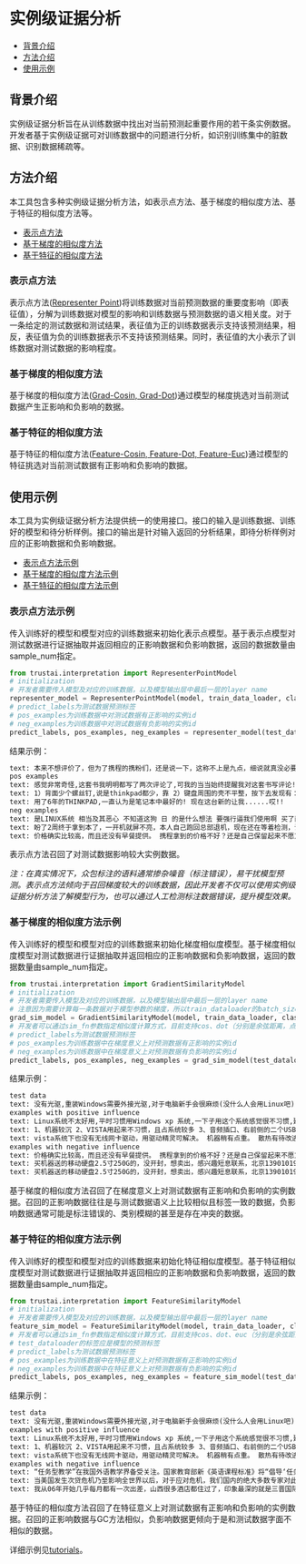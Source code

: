 # 实例级证据分析
* [背景介绍](###背景介绍)
* [方法介绍](###方法介绍)
* [使用示例](###使用示例)

## 背景介绍
实例级证据分析旨在从训练数据中找出对当前预测起重要作用的若干条实例数据。开发者基于实例级证据可对训练数据中的问题进行分析，如识别训练集中的脏数据、识别数据稀疏等。<br>
## 方法介绍
本工具包含多种实例级证据分析方法，如表示点方法、基于梯度的相似度方法、基于特征的相似度方法等。
* [表示点方法](###表示点方法)
* [基于梯度的相似度方法](###基于梯度的相似度方法)
* [基于特征的相似度方法](###基于特征的相似度方法)

### 表示点方法
表示点方法([Representer Point](https://proceedings.neurips.cc/paper/2018/file/8a7129b8f3edd95b7d969dfc2c8e9d9d-Paper.pdf))将训练数据对当前预测数据的重要度影响（即表征值），分解为训练数据对模型的影响和训练数据与预测数据的语义相关度。对于一条给定的测试数据和测试结果，表征值为正的训练数据表示支持该预测结果，相反，表征值为负的训练数据表示不支持该预测结果。同时，表征值的大小表示了训练数据对测试数据的影响程度。

### 基于梯度的相似度方法
基于梯度的相似度方法([Grad-Cosin, Grad-Dot](https://proceedings.neurips.cc/paper/2019/hash/c61f571dbd2fb949d3fe5ae1608dd48b-Abstract.html))通过模型的梯度挑选对当前测试数据产生正影响和负影响的数据。


### 基于特征的相似度方法
基于特征的相似度方法([Feature-Cosin, Feature-Dot, Feature-Euc](https://arxiv.org/abs/2104.04128))通过模型的特征挑选对当前测试数据有正影响和负影响的数据。

## 使用示例
本工具为实例级证据分析方法提供统一的使用接口。接口的输入是训练数据、训练好的模型和待分析样例。接口的输出是针对输入返回的分析结果，即待分析样例对应的正影响数据和负影响数据。
* [表示点方法示例](###表示点方法示例)
* [基于梯度的相似度方法示例](###基于梯度的相似度方法示例)
* [基于特征的相似度方法示例](###基于特征的相似度方法示例)


### 表示点方法示例
传入训练好的模型和模型对应的训练数据来初始化表示点模型。基于表示点模型对测试数据进行证据抽取并返回相应的正影响数据和负影响数据，返回的数据数量由sample_num指定。

```python
from trustai.interpretation import RepresenterPointModel
# initialization
# 开发者需要传入模型及对应的训练数据，以及模型输出层中最后一层的layer name
representer_model = RepresenterPointModel(model, train_data_loader, classifier_layer_name="classifier")
# predict_labels为测试数据预测标签
# pos_examples为训练数据中对测试数据有正影响的实例id
# neg_examples为训练数据中对测试数据有负影响的实例id
predict_labels, pos_examples, neg_examples = representer_model(test_dataloader, sample_num=3)
```

结果示例：
```txt
text: 本来不想评价了，但为了携程的携粉们，还是说一下，这称不上是九点，细说就真没必要了，就一个字：差    predict label: 0
pos examples
text: 感觉非常奇怪,这套书我明明都写了两次评论了,可我的当当始终提醒我对这套书写评论!晕啊!这是套很好的书,也不用我写几次评论吧!    gold label: 1
text: 1）背面少个螺丝钉,说是thinkpad都少，靠 2）键盘周围的壳不平整，按下去发现有：“滋啦滋啦”声音，我才意识到，那是个双面胶，按下去就不上来了，过会儿还是回弹上来，很明显仅靠双面胶是 粘不住的，你还不如拿502呢，起码这样粘得严实还能让我心里舒服（但是这样只是弥补质量问题），何必还弄个滋啦兹啦的声音，多闹心啊，（还有一地方用了双面胶，我换内存的时候发现键盘下部盖子左侧打不开，一直不敢用力    gold label: 1
text: 用了6年的THINKPAD,一直认为是笔记本中最好的! 现在这台新的让我......哎!!    gold label: 0
neg examples
text: 是LINUX系统 相当及其恶心 不知道这狗 日 的是什么想法 要强行逼我们使用啊 买了两台电脑 一个事VISTA系统 一个 是 LINUX 就没见一个XP的 网上销售这东西 最重要的是打架尽量不要涉及到售后服务这块 尽量是都搞好了相安无事 其实网上的售后服务比没有售后服务还差劲 我的THINKPAD SL400就是因为换货期间以为是键盘小问题就懒得换了    gold label: 1
text: 盼了2周终于拿到本了，一开机就屏不亮，本人自己跑回总部退机，现在还在等着检测，说要等上15个工作日，呵呵，买个电脑容易吗？时间浪费的起吗？请问？    gold label: 0
text: 价格确实比较高，而且还没有早餐提供。 携程拿到的价格不好？还是自己保留起来不愿意让利给我们这些客户呢？ 到前台搞价格，430就可以了。    gold label: 1
```


表示点方法召回了对测试数据影响较大实例数据。

*注：在真实情况下，众包标注的语料通常掺杂噪音（标注错误），易干扰模型预测。表示点方法倾向于召回梯度较大的训练数据，因此开发者不仅可以使用实例级证据分析方法了解模型行为，也可以通过人工检测标注数据错误，提升模型效果。*


### 基于梯度的相似度方法示例
传入训练好的模型和模型对应的训练数据来初始化梯度相似度模型。基于梯度相似度模型对测试数据进行证据抽取并返回相应的正影响数据和负影响数据，返回的数据数量由sample_num指定。

```python
from trustai.interpretation import GradientSimilarityModel
# initialization
# 开发者需要传入模型及对应的训练数据，以及模型输出层中最后一层的layer name
# 注意因为需要计算每一条数据对于模型参数的梯度，所以train_dataloader的batch_size需要设置为1
grad_sim_model = GradientSimilarityModel(model, train_data_loader, classifier_layer_name="classifier")
# 开发者可以通过sim_fn参数指定相似度计算方式，目前支持cos、dot（分别是余弦距离，点积距离）
# predict_labels为测试数据预测标签
# pos_examples为训练数据中在梯度意义上对预测数据有正影响的实例id
# neg_examples为训练数据中在梯度意义上对预测数据有负影响的实例id
predict_labels, pos_examples, neg_examples = grad_sim_model(test_dataloader, sample_num=3, sim_fn='cos')
```

结果示例：
```txt
test data
text: 没有光驱,重装Windows需要外接光驱,对于电脑新手会很麻烦(没什么人会用Linux吧)    predict label: 0
examples with positive influence
text: Linux系统不太好用,平时习惯用Windows xp 系统,一下子用这个系统感觉很不习惯,建议开发或预装Windows xp系统.    gold label: 0
text: 1、机器较沉 2、VISTA用起来不习惯，且占系统较多 3、音频插口、右前侧的二个USB口在用鼠标时感觉手靠得太近了    gold label: 0
text: vista系统下也没有无线网卡驱动，用驱动精灵可解决。 机器稍有点重。 散热有待改进。    gold label: 0
examples with negative influence
text: 价格确实比较高，而且还没有早餐提供。 携程拿到的价格不好？还是自己保留起来不愿意让利给我们这些客户呢？ 到前台搞价格，430就可以了。    gold label: 1
text: 买机器送的移动硬盘2.5寸250G的，没开封，想卖出，感兴趣短息联系，北京13901019711    gold label: 1
text: 买机器送的移动硬盘2.5寸250G的，没开封，想卖出，感兴趣短息联系，北京13901019711    gold label: 0
```


基于梯度的相似度方法召回了在梯度意义上对测试数据有正影响和负影响的实例数据。召回的正影响数据往往是与测试数据语义上比较相似且标签一致的数据，负影响数据通常可能是标注错误的、类别模糊的甚至是存在冲突的数据。

### 基于特征的相似度方法示例
传入训练好的模型和模型对应的训练数据来初始化特征相似度模型。基于特征相似度模型对测试数据进行证据抽取并返回相应的正影响数据和负影响数据，返回的数据数量由sample_num指定。

```python
from trustai.interpretation import FeatureSimilarityModel
# initialization
# 开发者需要传入模型及对应的训练数据，以及模型输出层中最后一层的layer name
feature_sim_model = FeatureSimilarityModel(model, train_data_loader, classifier_layer_name="classifier")
# 开发者可以通过sim_fn参数指定相似度计算方式，目前支持cos、dot、euc（分别是余弦距离，点积距离和欧式距离）
# test_dataloader的标签应是模型的预测标签
# predict_labels为测试数据预测标签
# pos_examples为训练数据中在特征意义上对预测数据有正影响的实例id
# neg_examples为训练数据中在特征意义上对预测数据有负影响的实例id
predict_labels, pos_examples, neg_examples = feature_sim_model(test_dataloader, sample_num=3, sim_fn='cos')
```

结果示例：
```txt
test data
text: 没有光驱,重装Windows需要外接光驱,对于电脑新手会很麻烦(没什么人会用Linux吧)    predict label: 0
examples with positive influence
text: Linux系统不太好用,平时习惯用Windows xp 系统,一下子用这个系统感觉很不习惯,建议开发或预装Windows xp系统.    gold label: 0
text: 1、机器较沉 2、VISTA用起来不习惯，且占系统较多 3、音频插口、右前侧的二个USB口在用鼠标时感觉手靠得太近了    gold label: 0
text: vista系统下也没有无线网卡驱动，用驱动精灵可解决。 机器稍有点重。 散热有待改进。    gold label: 0
examples with negative influence
text: “任务型教学”在我国外语教学界备受关注。国家教育部新《英语课程标准》将“倡导‘任务型’的教学途径，培养学生综合语言运用能力”写入教学建议。任务型教学被视为改革我国传统外语教学的良方。本书立足我国外语教学现状，全面分析了“任务型教学”的理论和实践基础、以实例说明“任务型教学”的具体操作步骤。为广大一线英语教师提供了教学和研究参考。    gold label: 1
text: 当美国发生次贷危机乃至影响全世界以后，对于应对危机，我们国内的绝大多数专家对此都异口同声，观点基本雷同，而且又莫衷一是，人云亦云，本书的作者以其独特的视觉和丰富的知识，在书中告诉我们这次危机的来龙去脉，我们国家应该以怎样的方式去直面这次危机，如何转危为安，化危为机；作为普通读者也能从书中领会到一些对自己有益的知识。读完这本书以后，你更能体会到一种不一样的思维，非常值得一读。    gold label: 1
text: 我从06年开始几乎每月都有一次出差，山西很多酒店都住过了，印象最深的就是三晋国际，其他还有龙城国际，华苑宾馆，黄河京都，还有一个叫什么交通大厦的，下面我对这些酒店做个最真实、准确地点评： 三晋国际——这是我认为最让太原市骄傲的酒店，我们衡量一个酒店的最直接的就是你能够得到什么服务，在这家酒店里，我感觉到了家一般的照顾，第一次来这里，感冒了，嘴里冷不丁说了一句，服务生就听到了，然后熬了一碗姜汤到我房间，当然也是免费的，很感动；洗澡时，一不小心摔倒了，副总经理、总监等等都慰问了我，其实这也不完全是酒店的错，但是从那以后，我发现每个房间浴室都放置了防滑垫和塑料拖鞋；有一次我把袜子之类的放在洗手间了，谁知道我回来后竟然发现服务员帮我免费清洗了，还把我不小心掰断的心爱的梳子还用胶给我粘好了，还留了言给我，真的很让我意外也有点不敢相信！对一个出差特别频繁，时间特别紧张的人来说，办理入住和退房就是一个最让人烦躁的时间，但是我算过了，三晋国际前台办理退房、入住的时间没有超过一分钟！！！在北京都很难有这样的待遇！其他的，比如前台接待、门厅服务之类的就不用说了，真的很好； 当然我也有建议：1、酒店的被子能否换厚一点的，冬天冷啊；2、一些房间的电话没有免提，不是很方便；3、外面的电话打不进来，可能是酒店为了安全考虑吧，但还是希望能够有外线拨入的功能。 龙城国际——不知道五星级是谁给的评价？！酒店一般，还不如华苑宾馆，无法容忍的是，前台接待服务态度太差了！唯一的优点是，早餐挺好吃。 华苑宾馆——06、07年都挺好的，今天偶尔又住了一下，发现时间长了，枕头、被子不是很干净，其他倒是挺好的，服务态度、环境都还不错，早餐有点单一。 黄河京都——地方太偏了！看起来挺好，住进去不咋地，无法容忍的是，也给大家提个醒，我退房的时间整整用了29分钟，快半个钟头了，我差点晕倒！结帐的服务员只顾打电话，不理我。 交通大厦——噩梦般的酒店，我再也不会住了！！隔音效果太差，还不幸地让我听到了隔壁小两口的闺房密语，哈哈，让我坐噩梦的是，半夜不知道什么单位来查房，从好多房间带走了好多女孩子，好怕怕地说……还有就是前台一个戴眼镜的，白白的女孩子，态度可真差啊，郁闷！ 太原还有好多酒店，可能我不会一一住到，但还是希望所有的酒店都能够像三晋国际一样，给山西人长脸！    gold label: 1
```


基于特征的相似度方法召回了在特征意义上对测试数据有正影响和负影响的实例数据。召回的正影响数据与GC方法相似，负影响数据更倾向于是和测试数据字面不相似的数据。


详细示例见[tutorials](../../../tutorials/interpretation/example_level/)。
